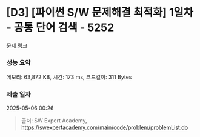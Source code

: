# [D3] [파이썬 S/W 문제해결 최적화] 1일차 - 공통 단어 검색 - 5252 

[문제 링크](https://swexpertacademy.com/main/code/problem/problemDetail.do?contestProbId=AWUS8yzqJCEDFAVT) 

### 성능 요약

메모리: 63,872 KB, 시간: 173 ms, 코드길이: 311 Bytes

### 제출 일자

2025-05-06 00:26



> 출처: SW Expert Academy, https://swexpertacademy.com/main/code/problem/problemList.do